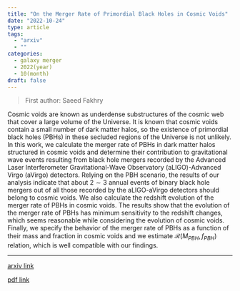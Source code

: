 ```yaml
---
title: "On the Merger Rate of Primordial Black Holes in Cosmic Voids"
date: "2022-10-24"
type: article
tags:
  - "arxiv"
  - ""
categories:
  - galaxy merger
  - 2022(year)
  - 10(month)
draft: false
---
```


> First author: Saeed Fakhry

 Cosmic voids are known as underdense substructures of the cosmic web that
cover a large volume of the Universe. It is known that cosmic voids contain a
small number of dark matter halos, so the existence of primordial black holes
(PBHs) in these secluded regions of the Universe is not unlikely. In this work,
we calculate the merger rate of PBHs in dark matter halos structured in cosmic
voids and determine their contribution to gravitational wave events resulting
from black hole mergers recorded by the Advanced Laser Interferometer
Gravitational-Wave Observatory (aLIGO)-Advanced Virgo (aVirgo) detectors.
Relying on the PBH scenario, the results of our analysis indicate that about $2
\sim 3$ annual events of binary black hole mergers out of all those recorded by
the aLIGO-aVirgo detectors should belong to cosmic voids. We also calculate the
redshift evolution of the merger rate of PBHs in cosmic voids. The results show
that the evolution of the merger rate of PBHs has minimum sensitivity to the
redshift changes, which seems reasonable while considering the evolution of
cosmic voids. Finally, we specify the behavior of the merger rate of PBHs as a
function of their mass and fraction in cosmic voids and we estimate
$\mathcal{R} (M_{PBH}, f_{PBH})$ relation, which is well compatible with our
findings.

---
[arxiv link](http://arxiv.org/abs/2210.13558v1)

[pdf link](http://arxiv.org/pdf/2210.13558v1)